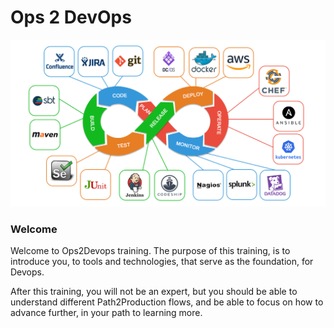 # Ops 2 DevOps 
![devops](Devops.png)


### Welcome

Welcome to Ops2Devops training.
The purpose of this training, is to introduce you, to tools and technologies, that serve as the foundation, for Devops.

After this training, you will not be an expert, but you should be able to understand different Path2Production flows, and be able to focus on how to advance further, in your path to learning more.

